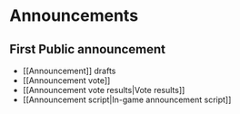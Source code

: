 Announcements
=============

First Public announcement
-------------------------

-   [[Announcement]] drafts
-   [[Announcement vote]]
-   [[Announcement vote results|Vote results]]
-   [[Announcement script|In-game announcement script]]

